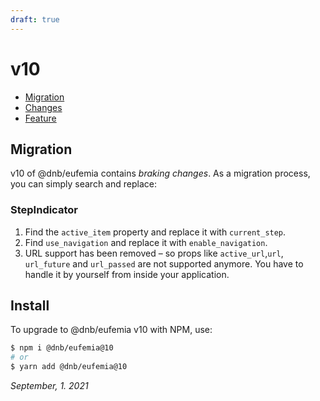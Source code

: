 ```yaml
---
draft: true
---
```


# v10

- [Migration](#migration)
- [Changes](#changes)
- [Feature](#features)

## Migration

v10 of @dnb/eufemia contains _braking changes_. As a migration process, you can simply search and replace:

### StepIndicator

1. Find the `active_item` property and replace it with `current_step`.
1. Find `use_navigation` and replace it with `enable_navigation`.
1. URL support has been removed – so props like `active_url`,`url`, `url_future` and `url_passed` are not supported anymore. You have to handle it by yourself from inside your application.

## Install

To upgrade to @dnb/eufemia v10 with NPM, use:

```bash
$ npm i @dnb/eufemia@10
# or
$ yarn add @dnb/eufemia@10
```

_September, 1. 2021_
